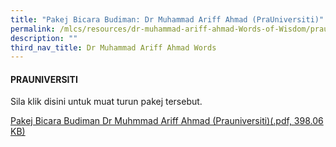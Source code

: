 ```yaml
---
title: "Pakej Bicara Budiman: Dr Muhammad Ariff Ahmad (PraUniversiti)"
permalink: /mlcs/resources/dr-muhammad-ariff-ahmad-Words-of-Wisdom/prauniversiti/
description: ""
third_nav_title: Dr Muhammad Ariff Ahmad Words
---
```

#### PRAUNIVERSITI

Sila klik disini untuk muat turun pakej tersebut.

[Pakej Bicara Budiman Dr Muhmmad Ariff Ahmad (Prauniversiti)(.pdf, 398.06 KB)](/files/pakej-bicara-budiman-dr-muhmmad-ariff-ahmad-(prauniversiti).pdf)